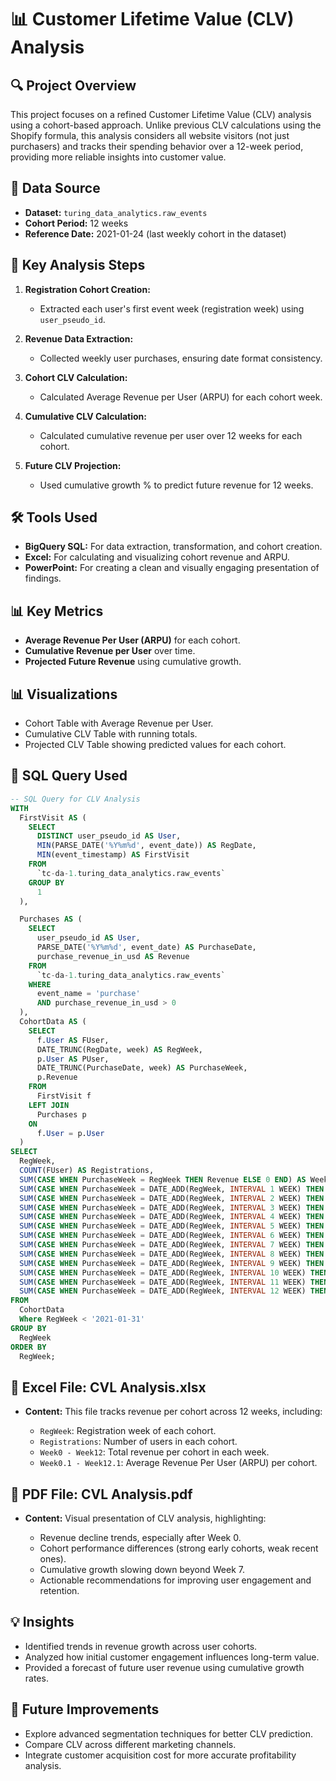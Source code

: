 # 📊 Customer Lifetime Value (CLV) Analysis

## 🔍 Project Overview

This project focuses on a refined Customer Lifetime Value (CLV) analysis using a cohort-based approach. Unlike previous CLV calculations using the Shopify formula, this analysis considers all website visitors (not just purchasers) and tracks their spending behavior over a 12-week period, providing more reliable insights into customer value.

## 📂 Data Source

* **Dataset:** `turing_data_analytics.raw_events`
* **Cohort Period:** 12 weeks
* **Reference Date:** 2021-01-24 (last weekly cohort in the dataset)

## 🚀 Key Analysis Steps

1. **Registration Cohort Creation:**

   * Extracted each user's first event week (registration week) using `user_pseudo_id`.

2. **Revenue Data Extraction:**

   * Collected weekly user purchases, ensuring date format consistency.

3. **Cohort CLV Calculation:**

   * Calculated Average Revenue per User (ARPU) for each cohort week.

4. **Cumulative CLV Calculation:**

   * Calculated cumulative revenue per user over 12 weeks for each cohort.

5. **Future CLV Projection:**

   * Used cumulative growth % to predict future revenue for 12 weeks.

## 🛠️ Tools Used

* **BigQuery SQL:** For data extraction, transformation, and cohort creation.
* **Excel:** For calculating and visualizing cohort revenue and ARPU.
* **PowerPoint:** For creating a clean and visually engaging presentation of findings.

## 📊 Key Metrics

* **Average Revenue Per User (ARPU)** for each cohort.
* **Cumulative Revenue per User** over time.
* **Projected Future Revenue** using cumulative growth.

## 📊 Visualizations

* Cohort Table with Average Revenue per User.
* Cumulative CLV Table with running totals.
* Projected CLV Table showing predicted values for each cohort.

## 📌 SQL Query Used

```sql
-- SQL Query for CLV Analysis
WITH
  FirstVisit AS (
    SELECT
      DISTINCT user_pseudo_id AS User, 
      MIN(PARSE_DATE('%Y%m%d', event_date)) AS RegDate, 
      MIN(event_timestamp) AS FirstVisit 
    FROM
      `tc-da-1.turing_data_analytics.raw_events`
    GROUP BY
      1  
  ),

  Purchases AS (
    SELECT
      user_pseudo_id AS User,  
      PARSE_DATE('%Y%m%d', event_date) AS PurchaseDate,  
      purchase_revenue_in_usd AS Revenue  
    FROM
      `tc-da-1.turing_data_analytics.raw_events`
    WHERE
      event_name = 'purchase'  
      AND purchase_revenue_in_usd > 0  
  ),
  CohortData AS (
    SELECT
      f.User AS FUser,  
      DATE_TRUNC(RegDate, week) AS RegWeek,  
      p.User AS PUser,  
      DATE_TRUNC(PurchaseDate, week) AS PurchaseWeek,  
      p.Revenue  
    FROM
      FirstVisit f  
    LEFT JOIN
      Purchases p  
    ON
      f.User = p.User 
  )
SELECT
  RegWeek,  
  COUNT(FUser) AS Registrations,  
  SUM(CASE WHEN PurchaseWeek = RegWeek THEN Revenue ELSE 0 END) AS Week0,  
  SUM(CASE WHEN PurchaseWeek = DATE_ADD(RegWeek, INTERVAL 1 WEEK) THEN Revenue ELSE 0 END) AS Week1,  
  SUM(CASE WHEN PurchaseWeek = DATE_ADD(RegWeek, INTERVAL 2 WEEK) THEN Revenue ELSE 0 END) AS Week2,  
  SUM(CASE WHEN PurchaseWeek = DATE_ADD(RegWeek, INTERVAL 3 WEEK) THEN Revenue ELSE 0 END) AS Week3,  
  SUM(CASE WHEN PurchaseWeek = DATE_ADD(RegWeek, INTERVAL 4 WEEK) THEN Revenue ELSE 0 END) AS Week4,  
  SUM(CASE WHEN PurchaseWeek = DATE_ADD(RegWeek, INTERVAL 5 WEEK) THEN Revenue ELSE 0 END) AS Week5,  
  SUM(CASE WHEN PurchaseWeek = DATE_ADD(RegWeek, INTERVAL 6 WEEK) THEN Revenue ELSE 0 END) AS Week6,  
  SUM(CASE WHEN PurchaseWeek = DATE_ADD(RegWeek, INTERVAL 7 WEEK) THEN Revenue ELSE 0 END) AS Week7,  
  SUM(CASE WHEN PurchaseWeek = DATE_ADD(RegWeek, INTERVAL 8 WEEK) THEN Revenue ELSE 0 END) AS Week8,  
  SUM(CASE WHEN PurchaseWeek = DATE_ADD(RegWeek, INTERVAL 9 WEEK) THEN Revenue ELSE 0 END) AS Week9,  
  SUM(CASE WHEN PurchaseWeek = DATE_ADD(RegWeek, INTERVAL 10 WEEK) THEN Revenue ELSE 0 END) AS Week10,  
  SUM(CASE WHEN PurchaseWeek = DATE_ADD(RegWeek, INTERVAL 11 WEEK) THEN Revenue ELSE 0 END) AS Week11,
  SUM(CASE WHEN PurchaseWeek = DATE_ADD(RegWeek, INTERVAL 12 WEEK) THEN Revenue ELSE 0 END) AS Week12  
FROM
  CohortData  
  Where RegWeek < '2021-01-31'  
GROUP BY
  RegWeek 
ORDER BY
  RegWeek; 
```

## 📂 Excel File: CVL Analysis.xlsx

* **Content:** This file tracks revenue per cohort across 12 weeks, including:

  * `RegWeek`: Registration week of each cohort.
  * `Registrations`: Number of users in each cohort.
  * `Week0 - Week12`: Total revenue per cohort in each week.
  * `Week0.1 - Week12.1`: Average Revenue Per User (ARPU) per cohort.

## 📂 PDF File: CVL Analysis.pdf

* **Content:** Visual presentation of CLV analysis, highlighting:

  * Revenue decline trends, especially after Week 0.
  * Cohort performance differences (strong early cohorts, weak recent ones).
  * Cumulative growth slowing down beyond Week 7.
  * Actionable recommendations for improving user engagement and retention.

## 💡 Insights

* Identified trends in revenue growth across user cohorts.
* Analyzed how initial customer engagement influences long-term value.
* Provided a forecast of future user revenue using cumulative growth rates.

## 🚀 Future Improvements

* Explore advanced segmentation techniques for better CLV prediction.
* Compare CLV across different marketing channels.
* Integrate customer acquisition cost for more accurate profitability analysis.



